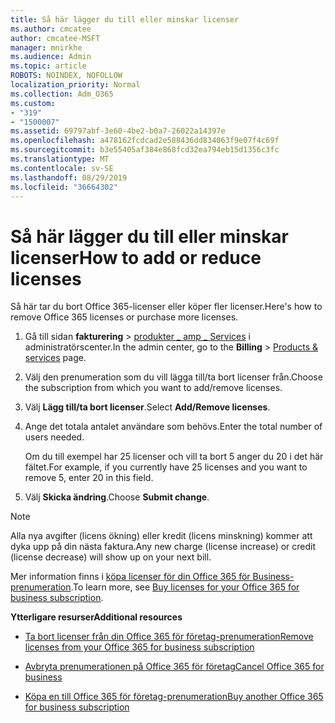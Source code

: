```yaml
---
title: Så här lägger du till eller minskar licenser
ms.author: cmcatee
author: cmcatee-MSFT
manager: mnirkhe
ms.audience: Admin
ms.topic: article
ROBOTS: NOINDEX, NOFOLLOW
localization_priority: Normal
ms.collection: Adm_O365
ms.custom:
- "319"
- "1500007"
ms.assetid: 69797abf-3e60-4be2-b0a7-26022a14397e
ms.openlocfilehash: a478162fcdcad2e588436dd834063f9e07f4c69f
ms.sourcegitcommit: b3e55405af384e868fcd32ea794eb15d1356c3fc
ms.translationtype: MT
ms.contentlocale: sv-SE
ms.lasthandoff: 08/29/2019
ms.locfileid: "36664302"
---
```

# <a name="how-to-add-or-reduce-licenses"></a><span data-ttu-id="325f0-102">Så här lägger du till eller minskar licenser</span><span class="sxs-lookup"><span data-stu-id="325f0-102">How to add or reduce licenses</span></span>

<span data-ttu-id="325f0-103">Så här tar du bort Office 365-licenser eller köper fler licenser.</span><span class="sxs-lookup"><span data-stu-id="325f0-103">Here's how to remove Office 365 licenses or purchase more licenses.</span></span>
  
1. <span data-ttu-id="325f0-104">Gå till sidan **fakturering** \> [produkter _ amp _ Services](https://go.microsoft.com/fwlink/p/?linkid=842054) i administratörscenter.</span><span class="sxs-lookup"><span data-stu-id="325f0-104">In the admin center, go to the **Billing** \> [Products & services](https://go.microsoft.com/fwlink/p/?linkid=842054) page.</span></span>

2. <span data-ttu-id="325f0-105">Välj den prenumeration som du vill lägga till/ta bort licenser från.</span><span class="sxs-lookup"><span data-stu-id="325f0-105">Choose the subscription from which you want to add/remove licenses.</span></span>

3. <span data-ttu-id="325f0-106">Välj **Lägg till/ta bort licenser**.</span><span class="sxs-lookup"><span data-stu-id="325f0-106">Select **Add/Remove licenses**.</span></span>

4. <span data-ttu-id="325f0-107">Ange det totala antalet användare som behövs.</span><span class="sxs-lookup"><span data-stu-id="325f0-107">Enter the total number of users needed.</span></span>

    <span data-ttu-id="325f0-108">Om du till exempel har 25 licenser och vill ta bort 5 anger du 20 i det här fältet.</span><span class="sxs-lookup"><span data-stu-id="325f0-108">For example, if you currently have 25 licenses and you want to remove 5, enter 20 in this field.</span></span>

5. <span data-ttu-id="325f0-109">Välj **Skicka ändring**.</span><span class="sxs-lookup"><span data-stu-id="325f0-109">Choose **Submit change**.</span></span>

> [!NOTE]
> <span data-ttu-id="325f0-110">Alla nya avgifter (licens ökning) eller kredit (licens minskning) kommer att dyka upp på din nästa faktura.</span><span class="sxs-lookup"><span data-stu-id="325f0-110">Any new charge (license increase) or credit (license decrease) will show up on your next bill.</span></span>

<span data-ttu-id="325f0-111">Mer information finns i [köpa licenser för din Office 365 för Business-prenumeration](https://docs.microsoft.com/office365/admin/subscriptions-and-billing/buy-licenses).</span><span class="sxs-lookup"><span data-stu-id="325f0-111">To learn more, see [Buy licenses for your Office 365 for business subscription](https://docs.microsoft.com/office365/admin/subscriptions-and-billing/buy-licenses).</span></span>

 <span data-ttu-id="325f0-112">**Ytterligare resurser**</span><span class="sxs-lookup"><span data-stu-id="325f0-112">**Additional resources**</span></span>
  
- [<span data-ttu-id="325f0-113">Ta bort licenser från din Office 365 för företag-prenumeration</span><span class="sxs-lookup"><span data-stu-id="325f0-113">Remove licenses from your Office 365 for business subscription</span></span>](https://docs.microsoft.com/office365/admin/subscriptions-and-billing/remove-licenses-from-subscription)

- [<span data-ttu-id="325f0-114">Avbryta prenumerationen på Office 365 för företag</span><span class="sxs-lookup"><span data-stu-id="325f0-114">Cancel Office 365 for business</span></span>](https://docs.microsoft.com/office365/admin/subscriptions-and-billing/cancel-your-subscription)

- [<span data-ttu-id="325f0-115">Köpa en till Office 365 för företag-prenumeration</span><span class="sxs-lookup"><span data-stu-id="325f0-115">Buy another Office 365 for business subscription</span></span>](https://docs.microsoft.com/office365/admin/subscriptions-and-billing/buy-another-subscription)